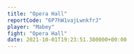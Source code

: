 ```yaml
---
title: "Opera Hall"
reportCode: "6P7hW1vajLwnkfrJ"
player: "Mabey"
fight: "Opera Hall"
date: 2021-10-01T19:23:51.380000+00:00
---
```

